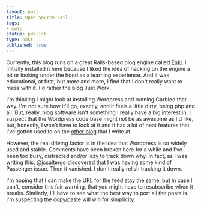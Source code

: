 ```yaml
---
layout: post
title: Open Source Fail
tags:
- meta
status: publish
type: post
published: true
---
```

Currently, this blog runs on a great Rails-based blog engine called <a href="http://www.enkiblog.com/">Enki</a>. I initially installed it here because I liked the idea of hacking on the engine a bit or looking under the hood as a learning experience. And it was educational, at first, but more and more, I find that I don't really want to mess with it. I'd rather the blog Just Work.

I'm thinking I might look at installing Wordpress and running Garbled that way. I'm not sure how it'll go, exactly, and it feels a little dirty, being php and all. But, really, blog software isn't something I really have a big interest in. I suspect that the Wordpress code base might not be as awesome as I'd like, but, honestly, I won't have to look at it and it has a lot of neat features that I've gotten used to on the <a href="http://rockmost.wordpress.com/">other blog</a> that I write at.

However, the real driving factor is in the idea that Wordpress is so widely used and stable. Comments have been broken here for a while and I've been too busy, distracted and/or lazy to track down why. In fact, as I was writing this, @<a href="http://twitter.com/jcsalterego/">jcsaltergo</a> discovered that I was having some kind of Passenger issue. Then it vanished. I don't really relish tracking it down.

I'm hoping that I can make the URL for the feed stay the same, but in case I can't, consider this fair warning, that you might have to resubscribe when it breaks. Similarly, I'll have to see what the best way to port all the posts is. I'm suspecting the copy/paste will win for simplicity.
